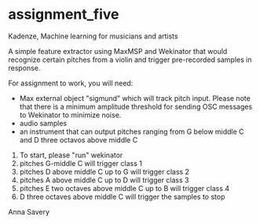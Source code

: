 # assignment_five
Kadenze, Machine learning for musicians and artists

A simple feature extractor using MaxMSP and Wekinator that would recognize certain pitches from a violin and trigger pre-recorded samples in response.

For assignment to work, you will need:

- Max external object "sigmund" which will track pitch input. Please note that there is a minimum amplitude threshold for sending OSC messages to Wekinator to minimize noise.
- audio samples
- an instrument that can output pitches ranging from G below middle C and D three octavos above middle C

1. To start, please "run" wekinator
2. pitches G-middle C will trigger class 1
3. pitches D above middle C up to G will trigger class 2
4. pitches A above middle C up to D will trigger class 3
5. pitches E two octaves above middle C up to B will trigger class 4
6. D three octaves above middle C will trigger the samples to stop

Anna Savery
